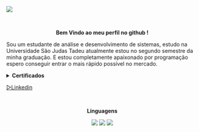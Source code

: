 
![](https://github.com/ViniciusRuffo/ViniciusRuffo/blob/main/VINICIUS%20RUFFO%20(1)-min.gif)

<br><b><p align=center>Bem Vindo ao meu perfil no github !</p></b>
Sou um estudante de análise e desenvolvimento de sistemas, estudo na Universidade São Judas Tadeu
atualmente estou no segundo semestre da minha graduação. E estou completamente apaixonado por programação
espero conseguir entrar o mais rápido possível no mercado.<br>
<details>
        <summary><b>Certificados</b></summary>
        ▸Java Foundations<br>
        <p>Oracle<br></p>
        ▸Java Básico [40 Horas]<br>
        <p>CursoEmVideo</p>
        </details>
 
<a href="https://www.linkedin.com/in/vinicius-ruffo-51b6b9210/">▻Linkedin</a>

<br><b><p align=center>Linguagens</p></b>
<p float="center" align=center>
<img src = "https://findicons.com/files/icons/1008/quiet/128/java.png" widht="100" />
<img src = "https://www.mysql.com/common/logos/logo-mysql-170x115.png" widht="100" />
<img src = "https://www.prchecker.info/free-icons/128x128/php_128_px.png" widht="100" />
        </p>

